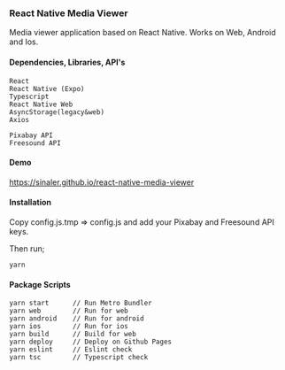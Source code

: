 ### React Native Media Viewer
Media viewer application based on React Native.
Works on Web, Android and Ios.

#### Dependencies, Libraries, API's

```
React
React Native (Expo)
Typescript
React Native Web
AsyncStorage(legacy&web)
Axios
```

```
Pixabay API
Freesound API
```

#### Demo

https://sinaler.github.io/react-native-media-viewer

#### Installation

Copy config.js.tmp => config.js and add your Pixabay and Freesound API keys.

Then run;
```
yarn
```

#### Package Scripts

```
yarn start      // Run Metro Bundler
yarn web        // Run for web
yarn android    // Run for android
yarn ios        // Run for ios
yarn build      // Build for web
yarn deploy     // Deploy on Github Pages
yarn eslint     // Eslint check
yarn tsc        // Typescript check

```
